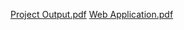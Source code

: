 [Project Output.pdf](https://github.com/user-attachments/files/18385394/Project.Output.pdf)
[Web Application.pdf](https://github.com/user-attachments/files/18385395/Web.Application.pdf)
